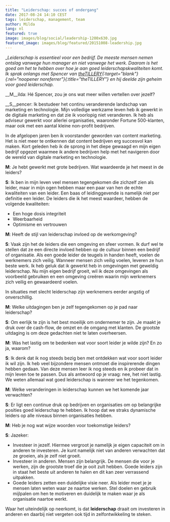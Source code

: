 ```yaml
---
title: "Leiderschap: succes of ondergang"
date: 2017-08-24 14:10 CEST
tags: leiderschap, management, team
author: Milda
lang: nl
featured: true
image: images/blog/social/leadership-1200x630.jpg
featured_image: images/blog/featured/20151008-leadership.jpg
---
```


__Leiderschap is essentieel voor een bedrijf. De meeste mensen nemen ontslag vanwege hun manager en niet vanwege het werk. Daarom is het goed om het te hebben over hoe je aan goed leiderschapskwaliteiten komt. Ik sprak onlangs met Spencer van [theTILLERY](http://www.thetillery.com/#cultivating-brands){:target="_blank"}{:rel="noopener noreferrer"}{:title="theTILLERY"} en hij deelde zijn geheim voor goed leiderschap.__

__M__ilda: Hé Spencer, zou je ons wat meer willen vertellen over jezelf?

__S__pencer: Ik bestudeer het continu veranderende landschap van marketing en technologie. Mijn volledige werkzame leven heb ik gewerkt in de digitale marketing en dat zie ik voorlopig niet veranderen. Ik heb als adviseur gewerkt voor allerlei organisaties, waaronder Fortune 500-klanten, maar ook met een aantal kleine non-profit bedrijven.

In de afgelopen jaren ben ik voorstander geworden van content marketing. Het is niet meer te ontkennen dat content bedrijven erg succesvol kan maken. Kort geleden heb ik de sprong in het diepe gewaagd en mijn eigen bedrijf opgezet waarmee ik andere bedrijven help met het navigeren door de wereld van digitale marketing en technologie.

__M__: Je hebt gewerkt met grote bedrijven. Wat waardeerde je het meest in de leiders?

__S__: Ik ben in mijn leven veel mensen tegengekomen die zichzelf zien als leider, maar in mijn ogen hebben maar een paar van hen de echte kwaliteiten van een leider. Een baas of leidinggevende is namelijk niet per definitie een leider. De leiders die ik het meest waardeer, hebben de volgende kwaliteiten:

* Een hoge dosis integriteit
* Weerbaarheid
* Optimisme en vertrouwen

__M__: Heeft de stijl van leiderschap invloed op de werkomgeving?

__S__: Vaak zijn het de leiders die een omgeving en sfeer vormen. Ik durf wel te stellen dat ze een directe invloed hebben op de cultuur binnen een bedrijf of organisatie. Als een goede leider de teugels in handen heeft, voelen de werknemers zich veilig. Wanneer mensen zich veilig voelen, leveren ze hun beste werk. Ik heb geluk dat ik gewerkt heb in omgevingen met geweldig leiderschap. Nu mijn eigen bedrijf groeit, wil ik deze omgevingen als voorbeeld gebruiken en een omgeving creëren waarin mijn werknemers zich veilig en gewaardeerd voelen.

In situaties met slecht leiderschap zijn werknemers eerder angstig of onverschillig.

__M__: Welke uitdagingen ben je zelf tegengekomen op je pad naar leiderschap?

__S__: Om eerlijk te zijn is het best moeilijk om ondernemer te zijn. Je maakt je druk over de cash-flow, de omzet en de omgang met klanten. De grootste uitdaging is om deze gedachten niet te laten overheersen.

__M__: Was het lastig om te bedenken wat voor soort leider je wilde zijn? En zo ja, waarom?

__S__: Ik denk dat ik nog steeds bezig ben met ontdekken wat voor soort leider ik wil zijn. Ik heb veel bijzondere mensen ontmoet die inspirerende dingen hebben gedaan. Van deze mensen leer ik nog steeds en ik probeer dat in mijn leven toe te passen. Dus als antwoord op je vraag: nee, het niet lastig. We weten allemaal wat goed leiderschap is wanneer we het tegenkomen.

__M__: Welke veranderingen in leiderschap kunnen we het komende jaar verwachten?

__S__: Er ligt een continue druk op bedrijven en organisaties om op belangrijke posities goed leiderschap te hebben. Ik hoop dat we straks dynamische leiders op alle niveaus binnen organisaties hebben.  

__M__: Heb je nog wat wijze woorden voor toekomstige leiders?

__S__: Jazeker:

* Investeer in jezelf. Hiermee vergroot je namelijk je eigen capaciteit om in anderen te investeren. Je kunt namelijk niet van anderen verwachten dat ze groeien, als je zelf niet groeit.
* Investeer in anderen. Mensen zijn belangrijk. De mensen die voor je werken, zijn de grootste troef die je ooit zult hebben. Goede leiders zijn in staat het beste uit anderen te halen en dit kan zeer verrassend uitpakken.
* Goede leiders zetten een duidelijke visie neer. Als leider moet je je mensen laten weten waar ze naartoe werken. Stel doelen en gebruik mijlpalen om hen te motiveren en duidelijk te maken waar je als organisatie naartoe werkt.

Waar het uiteindelijk op neerkomt, is dat __leiderschap__ draait om investeren in anderen en daarbij niet vergeten ook tijd in zelfontwikkeling te steken.

